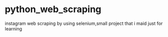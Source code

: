 # python_web_scraping
instagram web scraping by using selenium,small project that i maid just for learning
